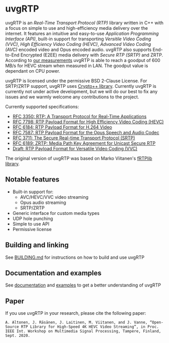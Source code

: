 # uvgRTP

uvgRTP is an *Real-Time Transport Protocol (RTP)* library written in C++ with a focus on simple to use and high-efficiency media delivery over the internet. It features an intuitive and easy-to-use *Application Programming Interface (API)*, built-in support for transporting *Versitile Video Coding (VVC)*, *High Efficiency Video Coding (HEVC)*, *Advanced Video Coding (AVC)* encoded video and Opus encoded audio. uvgRTP also supports End-to-End Encrypted (E2EE) media delivery with *Secure RTP (SRTP)* and ZRTP. According to [our measurements](https://ieeexplore.ieee.org/abstract/document/9287162) uvgRTP is able to reach a goodput of 600 MB/s for HEVC stream when measured in LAN. The goodput value is dependant on CPU power.

uvgRTP is licensed under the permissive BSD 2-Clause License. For SRTP/ZRTP support, uvgRTP uses [Crypto++ library](https://www.cryptopp.com/). Currently uvgRTP is currently not under active development, but we will do our best to fix any issues and we warmly welcome any contributions to the project.

Currently supported specifications:
   * [RFC 3350: RTP: A Transport Protocol for Real-Time Applications](https://tools.ietf.org/html/rfc3550)
   * [RFC 7798: RTP Payload Format for High Efficiency Video Coding (HEVC)](https://tools.ietf.org/html/rfc7798)
   * [RFC 6184: RTP Payload Format for H.264 Video](https://tools.ietf.org/html/rfc6184)
   * [RFC 7587: RTP Payload Format for the Opus Speech and Audio Codec](https://tools.ietf.org/html/rfc7587)
   * [RFC 3711: The Secure Real-time Transport Protocol (SRTP)](https://tools.ietf.org/html/rfc3711)
   * [RFC 6189: ZRTP: Media Path Key Agreement for Unicast Secure RTP](https://tools.ietf.org/html/rfc6189)
   * [Draft: RTP Payload Format for Versatile Video Coding (VVC)](https://tools.ietf.org/html/draft-ietf-avtcore-rtp-vvc-08)

The original version of uvgRTP was based on Marko Viitanen's [fRTPlib library](https://github.com/fador/fRTPlib).

## Notable features

* Built-in support for:
    * AVC/HEVC/VVC video streaming
    * Opus audio streaming
    * SRTP/ZRTP
* Generic interface for custom media types
* UDP hole punching
* Simple to use API
* Permissive license

## Building and linking

See [BUILDING.md](BUILDING.md) for instructions on how to build and use uvgRTP

## Documentation and examples

See [documentation](docs/README.md) and [examples](docs/examples) to get a better understanding of uvgRTP

## Paper

If you use uvgRTP in your research, please cite the following paper:

```A. Altonen, J. Räsänen, J. Laitinen, M. Viitanen, and J. Vanne, “Open-Source RTP Library for High-Speed 4K HEVC Video Streaming”, in Proc. IEEE Int. Workshop on Multimedia Signal Processing, Tampere, Finland, Sept. 2020.```
